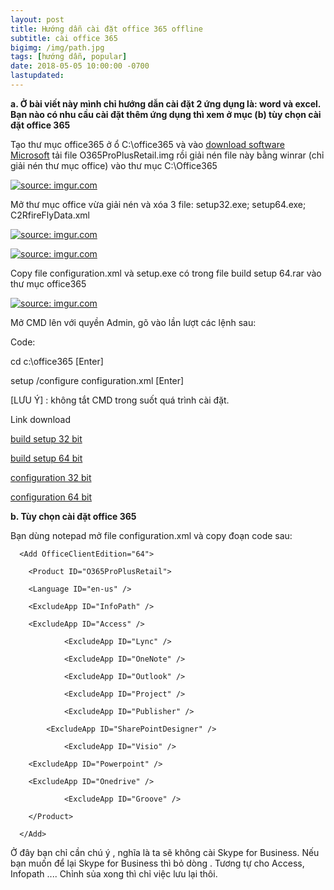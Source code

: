 ```yaml
---
layout: post
title: Hướng dẫn cài đặt office 365 offline
subtitle: cài office 365
bigimg: /img/path.jpg
tags: [hướng dẫn, popular]
date: 2018-05-05 10:00:00 -0700
lastupdated: 
---
```


**a. Ở bài viết này mình chỉ hướng dẫn cài đặt 2 ứng dụng là: word và excel. Bạn nào có nhu cầu cài đặt thêm ứng dụng thì xem ở mục (b) tùy chọn cài đặt office 365**

Tạo thư mục office365 ở ổ C:\office365 và vào [download software Microsoft](https://tb.rg-adguard.net/index.php) tải file O365ProPlusRetail.img rồi giải nén file này bằng winrar (chỉ giải nén thư mục office) vào thư mục C:\Office365

<a href="https://imgur.com/4L2K1sO"><img src="https://i.imgur.com/4L2K1sO.png" title="source: imgur.com" /></a>

Mở thư mục office vừa giải nén và xóa 3 file: setup32.exe; setup64.exe; C2RfireFlyData.xml

<a href="https://imgur.com/XgKvipE"><img src="https://i.imgur.com/XgKvipE.png" title="source: imgur.com" /></a>

<a href="https://imgur.com/PHDwAd6"><img src="https://i.imgur.com/PHDwAd6.png" title="source: imgur.com" /></a>

Copy file configuration.xml và setup.exe có trong file build setup 64.rar vào thư mục office365

<a href="https://imgur.com/zvUffQO"><img src="https://i.imgur.com/zvUffQO.png" title="source: imgur.com" /></a>

Mở CMD lên với quyền Admin, gõ vào lần lượt các lệnh sau:

Code:

cd c:\\office365 [Enter]

setup /configure configuration.xml [Enter]

[LƯU Ý] : không tắt CMD trong suốt quá trình cài đặt.

Link download

[build setup 32 bit](https://app.box.com/s/oer76fgh2i4qxhbcab7t2c9ngsbs0qpy)

[build setup 64 bit](https://app.box.com/s/d6v6fr7nrj5i0zi3xbuqu7m3z6kp3u9h)

[configuration 32 bit](https://app.box.com/s/0cpt8x4m6kidic2k5h4aoybl7pzf9m7k)

[configuration 64 bit](https://app.box.com/s/2ud4h3m0utv34gr3ftee8pphquixazta)

**b. Tùy chọn cài đặt office 365**

Bạn dùng notepad mở file configuration.xml và copy đoạn code sau:

<Configuration>

      <Add OfficeClientEdition="64">

        <Product ID="O365ProPlusRetail">

        <Language ID="en-us" />

		<ExcludeApp ID="InfoPath" />

		<ExcludeApp ID="Access" />

        		<ExcludeApp ID="Lync" />

        		<ExcludeApp ID="OneNote" />

        		<ExcludeApp ID="Outlook" />

        		<ExcludeApp ID="Project" />

        		<ExcludeApp ID="Publisher" />

       		<ExcludeApp ID="SharePointDesigner" />

         		<ExcludeApp ID="Visio" />

		<ExcludeApp ID="Powerpoint" />

		<ExcludeApp ID="Onedrive" />

         		<ExcludeApp ID="Groove" />

        </Product>

      </Add>

<Updates Enabled="TRUE" />

<Display Level="Full" AcceptEULA="TRUE" />

<Property Name="AUTOACTIVATE" Value="1" />

</Configuration>

Ở đây bạn chỉ cần chú ý <ExcludeApp ID="Groove" />, nghĩa là ta sẽ không cài Skype for Business. Nếu bạn muốn để lại Skype for Business thì bỏ dòng <ExcludeApp ID="Groove" />. Tương tự cho Access, Infopath .... Chỉnh sủa xong thì chỉ việc lưu lại thôi.

<div id="fb-root"></div>
<script>(function(d, s, id) {
  var js, fjs = d.getElementsByTagName(s)[0];
  if (d.getElementById(id)) return;
  js = d.createElement(s); js.id = id;
  js.src = 'https://connect.facebook.net/vi_VN/sdk.js#xfbml=1&version=v2.12';
  fjs.parentNode.insertBefore(js, fjs);
}(document, 'script', 'facebook-jssdk'));</script>

<div class="fb-comments" data-href="https://github.com/tha1982/tha1982.github.io/edit/master/_posts/2018-04-19-IDM.md" data-numposts="5"></div>
